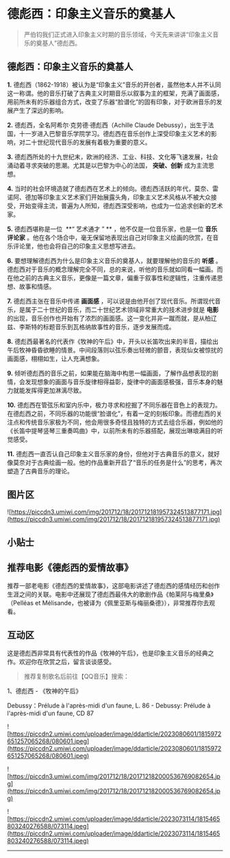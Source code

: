 # 德彪西：印象主义音乐的奠基人

> 严伯钧我们正式进入印象主义时期的音乐领域，今天先来讲讲“印象主义音乐的奠基人”德彪西。

## 德彪西：印象主义音乐的奠基人

 **1.** 德彪西（1862-1918）被认为是“印象主义”音乐的开创者，虽然他本人并不认同这一称谓。他的音乐打破了古典主义时期音乐以叙事为主的框架，充满了画面感，用前所未有的乐器组合方式，改变了乐器“脸谱化”的固有印象，对于欧洲音乐的发展产生了深远的影响。

 **2.** 德彪西，全名阿希尔·克劳德·德彪西（Achille Claude Debussy），出生于法国，十一岁进入巴黎音乐学院学习。德彪西在音乐创作上深受印象主义艺术的影响，对二十世纪现代音乐的发展有着极为重要的意义。

 **3.** 德彪西所处的十九世纪末，欧洲的经济、工业、科技、文化等飞速发展，社会涌动着寻求突破的思潮。尤其是以巴黎为中心的法国， **突破、创新** 成为主流思想。

 **4.** 当时的社会环境造就了德彪西在艺术上的倾向。德彪西活跃的年代，莫奈、雷诺阿、德加等印象主义艺术家们开始展露头角，印象主义艺术风格从不被大众接受，开始变得主流，普遍为人所知，德彪西深受影响，也成为一位追求创新的艺术家。

 **5.** 德彪西堪称是一位  **“ 艺术通才 ” ** ，他不仅是一位音乐家，也是一位 **音乐评论家** 。他在各个场合中，毫无保留地表现出自己对印象主义绘画的欣赏，在音乐评论里，他也会将自己的印象主义思想写进去。

 **6.** 要想理解德彪西为什么是印象主义音乐的奠基人，就要理解他的音乐的 **听感** 。德彪西对于音乐的概念理解完全不同，总的来说，听他的音乐就如同看一幅画。而在他之前的古典主义音乐，更像是一篇文章，偏重于叙事性和逻辑性，注重传递思想、故事和情感。

 **7.** 德彪西主张在音乐中传递 **画面感** ，可以说是由他开创了现代音乐。所谓现代音乐，是属于二十世纪的音乐，而二十世纪艺术领域非常重大的技术进步就是 **电影** 的出现，音乐创作也开始有了浓烈的画面感。这一变化并非一蹴而就，是从柏辽兹、李斯特的标题音乐到瓦格纳故事性的音乐，逐步发展而成。

 **8.** 德彪西最著名的代表作《牧神的午后》中，开头以长笛吹出来的半音，描绘出午后牧神昏昏欲睡的情景。中间段落则以弦乐奏出轻微的颤音，表现仙女被惊扰的画面感，栩栩如生，让人充满想象。

 **9.** 倾听德彪西的音乐之前，如果能在脑海中构思一幅画面，了解作品想表现的剧情，会发现想象的画面与音乐旋律相得益彰，旋律中的画面感极强，音乐本身的魅力就能发挥得更加淋漓尽致。

 **10.** 德彪西在管弦乐和室内乐中，极力寻求和挖掘了不同乐器在音色上的表现力。在德彪西之前，不同乐器的功能很“脸谱化”，有着一定的刻板印象。而德彪西的关注点和传统音乐家极为不同，他会用很多奇怪且独特的方式去组合乐器，例如他的《长笛中提琴竖琴三重奏鸣曲》中，以前所未有的乐器搭配，展现出琳琅满目的听觉感受。

 **11.** 德彪西一直否认自己印象主义音乐家的身份，但他对于古典音乐的意义，就好像莫奈对于古典绘画一般。他的作品重新开启了“音乐的任务是什么”的思考，再次塑造了古典音乐的理论。

## 图片区

![https://piccdn3.umiwi.com/img/201712/18/201712181957324513877171.jpg](https://piccdn3.umiwi.com/img/201712/18/201712181957324513877171.jpg)

## 小贴士

## 推荐电影《德彪西的爱情故事》

推荐一部老电影《德彪西的爱情故事》，这部电影讲述了德彪西的感情经历和创作生涯之间的关联。电影中还展现了德彪西最伟大的歌剧作品《帕莱阿与梅里桑》（Pelléas et Mélisande，也被译为《佩里亚斯与梅丽桑德》），非常推荐你去观看。

## 互动区

这是德彪西非常具有代表性的作品《牧神的午后》，也是印象主义音乐的经典之作。欢迎你在欣赏之后，留言谈谈感受。

> 推荐复制歌名后前往【QQ音乐】搜索：

1、德彪西 - 《牧神的午后》

Debussy：Prélude à l'après-midi d'un faune, L. 86 - Debussy: Prélude à l'après-midi d'un faune, CD 87 

![https://piccdn2.umiwi.com/uploader/image/ddarticle/2023080601/1815972651257065268/080601.jpeg](https://piccdn2.umiwi.com/uploader/image/ddarticle/2023080601/1815972651257065268/080601.jpeg)

![https://piccdn3.umiwi.com/img/201712/18/201712182000536769082654.jpg](https://piccdn3.umiwi.com/img/201712/18/201712182000536769082654.jpg)

![https://piccdn2.umiwi.com/uploader/image/ddarticle/2023073114/1815465803240276588/073114.jpeg](https://piccdn2.umiwi.com/uploader/image/ddarticle/2023073114/1815465803240276588/073114.jpeg)

---
